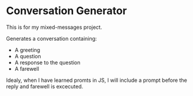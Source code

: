 # Conversation Generator

This is for my mixed-messages project.

Generates a conversation containing:

* A greeting
* A question
* A response to the question
* A farewell

Idealy, when I have learned promts in JS, I will include a prompt before the reply and farewell is excecuted.